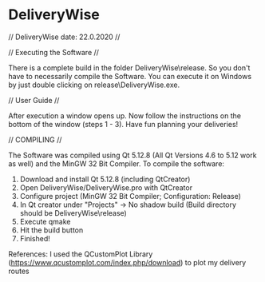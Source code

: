 # DeliveryWise
// DeliveryWise date: 22.0.2020 //

// Executing the Software //

There is a complete build in the folder DeliveryWise\release. So you don't have to necessarily compile the Software.
You can execute it on Windows by just double clicking on release\DeliveryWise.exe.

// User Guide //

After execution a window opens up. Now follow the instructions on the bottom of the window (steps 1 - 3). Have fun planning your deliveries!

// COMPILING //

The Software was compiled using Qt 5.12.8 (All Qt Versions 4.6 to 5.12 work as well) and the MinGW 32 Bit Compiler. To compile the software:

1. Download and install Qt 5.12.8 (including QtCreator)
2. Open DeliveryWise/DeliveryWise.pro with QtCreator 
3. Configure project (MinGW 32 Bit Compiler; Configuration: Release)
3. In Qt creator under "Projects" -> No shadow build (Build directory should be DeliveryWise\release)
3. Execute qmake
4. Hit the build button
5. Finished!

References: I used the QCustomPlot Library (https://www.qcustomplot.com/index.php/download) to plot my delivery routes

